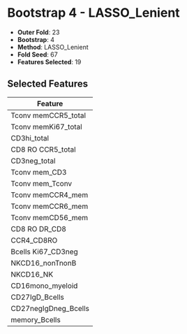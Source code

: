 # Bootstrap 4 - LASSO_Lenient

- **Outer Fold**: 23
- **Bootstrap**: 4
- **Method**: LASSO_Lenient
- **Fold Seed**: 67
- **Features Selected**: 19

## Selected Features

| Feature |
|---------|
| Tconv memCCR5_total |
| Tconv memKi67_total |
| CD3hi_total |
| CD8 RO CCR5_total |
| CD3neg_total |
| Tconv mem_CD3 |
| Tconv mem_Tconv |
| Tconv memCCR4_mem |
| Tconv memCCR6_mem |
| Tconv memCD56_mem |
| CD8 RO DR_CD8 |
| CCR4_CD8RO |
| Bcells Ki67_CD3neg |
| NKCD16_nonTnonB |
| NKCD16_NK |
| CD16mono_myeloid |
| CD27IgD_Bcells |
| CD27negIgDneg_Bcells |
| memory_Bcells |
